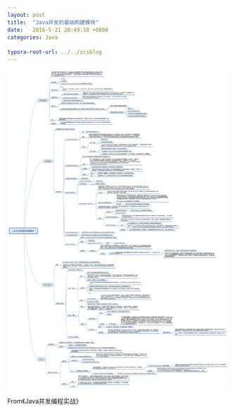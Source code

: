 ```yaml
---
layout: post
title:  "Java并发的基础构建模块"
date:   2016-5-21 20:49:10 +0800
categories: Java

typora-root-url: ../../zcsblog
---
```


![img](/assets/Java/Java并发的基础构建模块.jpg)

From《Java并发编程实战》

